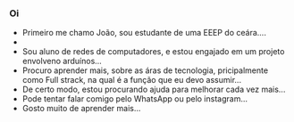 ### Oi

- Primeiro me chamo João, sou estudante de uma EEEP do ceára....
- 
- Sou aluno de redes de computadores, e estou engajado em um projeto envolveno arduínos...
- Procuro aprender mais, sobre as áras de tecnologia, pricipalmente como Full strack, na qual é a função que eu devo assumir...
- De certo modo, estou procurando ajuda para melhorar cada vez mais...
- Pode tentar falar comigo pelo WhatsApp ou pelo instagram...
- Gosto muito de aprender mais...
